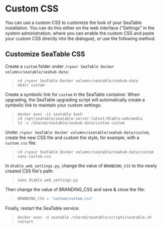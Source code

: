 # Custom CSS

You can use a custom CSS to customize the look of your SeaTable installation. You can do this either on the web interface ("Settings" in the system administration, where you can enable the custom CSS and paste your custom CSS directly into the dialogue), or use the following method.

## Customize SeaTable CSS

Create a `custom` folder under `/<your SeaTable Docker volumn>/seatable/seahub-data`:
> ```
> cd /<your SeaTable Docker volumn>/seatable/seahub-data
> mkdir custom
> ```

Create a symbolic link for `custom` in the SeaTable container. When upgrading, the SeaTable upgrading script will automatically create a symbolic link to maintain your custom settings:
> ```
> docker exec -it seatable bash
> cd /opt/seatable/seatable-server-latest/dtable-web/media
> ln -s /shared/seatable/seahub-data/custom custom
> ```

Under `/<your SeaTable Docker volumn>/seatable/seahub-data/custom`, create the new CSS file and custom the style, for example, with a `custom.css` file:
> ```
> cd /<your SeaTable Docker volumn>/seatable/seahub-data/custom
> nano custom.css
> ```

In `dtable_web_settings.py`, change the value of `BRANDING_CSS` to the newly created CSS file's path:
> ```
> nano dtable_web_settings.py
> ```
Then change the value of BRANDING_CSS and save & close the file:
> ```python
> BRANDING_CSS = 'custom/custom.css'
> ```

Finally, restart the SeaTable service:
> ```
> docker exec -d seatable /shared/seatable/scripts/seatable.sh restart
> ```


